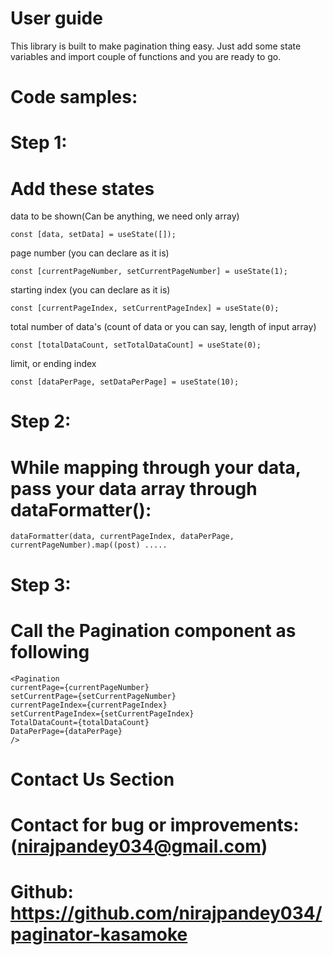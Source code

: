 # User guide

This library is built to make pagination thing easy.
Just add some state variables and import couple of functions and you are ready to go.

# Code samples:

# Step 1:

# Add these states

data to be shown(Can be anything, we need only array)

```
const [data, setData] = useState([]);
```

page number (you can declare as it is)

```
const [currentPageNumber, setCurrentPageNumber] = useState(1);
```

starting index (you can declare as it is)

```
const [currentPageIndex, setCurrentPageIndex] = useState(0);
```

total number of data's (count of data or you can say, length of input array)

```
const [totalDataCount, setTotalDataCount] = useState(0);

```

limit, or ending index

```
const [dataPerPage, setDataPerPage] = useState(10);
```


# Step 2:

# While mapping through your data, pass your data array through dataFormatter():

```
dataFormatter(data, currentPageIndex, dataPerPage, currentPageNumber).map((post) .....
```

# Step 3:

# Call the Pagination component as following

```
<Pagination
currentPage={currentPageNumber}
setCurrentPage={setCurrentPageNumber}
currentPageIndex={currentPageIndex}
setCurrentPageIndex={setCurrentPageIndex}
TotalDataCount={totalDataCount}
DataPerPage={dataPerPage}
/>
```

# Contact Us Section

# Contact for bug or improvements: (nirajpandey034@gmail.com)

# Github: https://github.com/nirajpandey034/paginator-kasamoke
